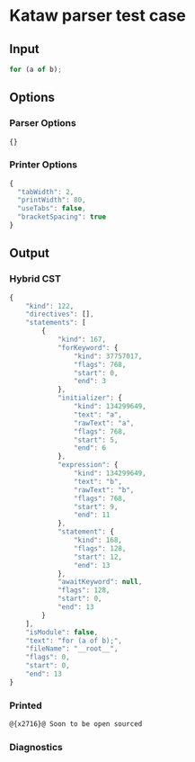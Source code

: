 # Kataw parser test case

## Input

`````js
for (a of b);
`````

## Options

### Parser Options

`````js
{}
`````

### Printer Options

`````js
{
  "tabWidth": 2,
  "printWidth": 80,
  "useTabs": false,
  "bracketSpacing": true
}
`````

## Output

### Hybrid CST

```javascript
{
    "kind": 122,
    "directives": [],
    "statements": [
        {
            "kind": 167,
            "forKeyword": {
                "kind": 37757017,
                "flags": 768,
                "start": 0,
                "end": 3
            },
            "initializer": {
                "kind": 134299649,
                "text": "a",
                "rawText": "a",
                "flags": 768,
                "start": 5,
                "end": 6
            },
            "expression": {
                "kind": 134299649,
                "text": "b",
                "rawText": "b",
                "flags": 768,
                "start": 9,
                "end": 11
            },
            "statement": {
                "kind": 168,
                "flags": 128,
                "start": 12,
                "end": 13
            },
            "awaitKeyword": null,
            "flags": 128,
            "start": 0,
            "end": 13
        }
    ],
    "isModule": false,
    "text": "for (a of b);",
    "fileName": "__root__",
    "flags": 0,
    "start": 0,
    "end": 13
}
```

### Printed

```javascript
@{x2716}@ Soon to be open sourced
```

### Diagnostics

```javascript

```

